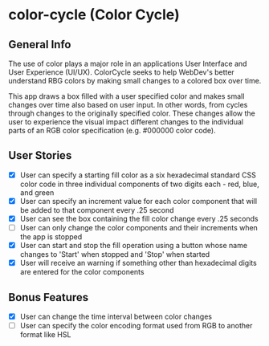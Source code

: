 # color-cycle (Color Cycle)

## General Info

The use of color plays a major role in an applications User Interface and User Experience (UI/UX). ColorCycle seeks to help WebDev's better understand RBG colors by making small changes to a colored box over time.

This app draws a box filled with a user specified color and makes small changes over time also based on user input. In other words, from cycles through changes to the originally specified color. These changes allow the user to experience the visual impact different changes to the individual parts of an RGB color specification (e.g. #000000 color code).

## User Stories

* [x] User can specify a starting fill color as a six hexadecimal standard CSS color code in three individual components of two digits each - red, blue, and green
* [X] User can specify an increment value for each color component that will be added to that component every .25 second
* [X] User can see the box containing the fill color change every .25 seconds
* [ ] User can only change the color components and their increments when the app is stopped
* [X] User can start and stop the fill operation using a button whose name changes to 'Start' when stopped and 'Stop' when started
* [X] User will receive an warning if something other than hexadecimal digits are entered for the color components

## Bonus Features

* [X] User can change the time interval between color changes
* [ ] User can specify the color encoding format used from RGB to another format like HSL